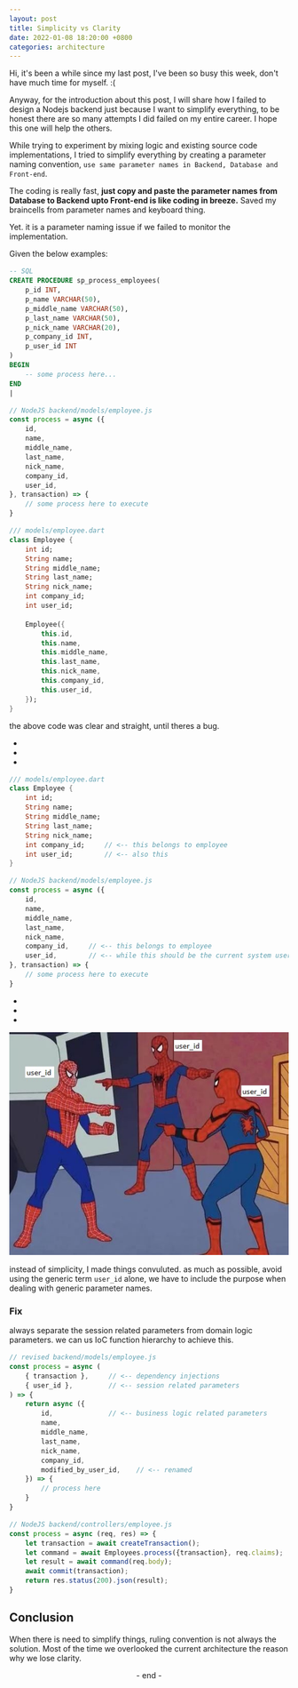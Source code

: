 ```yaml
---
layout: post
title: Simplicity vs Clarity
date: 2022-01-08 18:20:00 +0800
categories: architecture
---
```

Hi, it's been a while since my last post, I've been so busy this week, don't have much time for myself. :(

Anyway, for the introduction about this post, I will share how I failed to design a Nodejs backend just because I want to simplify everything, to be honest there are so many attempts I did failed on my entire career. I hope this one will help the others.

While trying to experiment by mixing logic and existing source code implementations,
I tried to simplify everything by creating a parameter naming convention, `use same parameter names in Backend, Database and Front-end`.

The coding is really fast, **just copy and paste the parameter names from Database to Backend upto Front-end is like coding in breeze.**  Saved my braincells from parameter names and keyboard thing.

Yet. it is a parameter naming issue if we failed to monitor the implementation.

Given the below examples:
```sql
-- SQL
CREATE PROCEDURE sp_process_employees(
    p_id INT,
    p_name VARCHAR(50),
    p_middle_name VARCHAR(50),
    p_last_name VARCHAR(50),
    p_nick_name VARCHAR(20),
    p_company_id INT,
    p_user_id INT
) 
BEGIN
    -- some process here...
END
|
```
```js
// NodeJS backend/models/employee.js
const process = async ({
    id,
    name,
    middle_name,
    last_name,
    nick_name,
    company_id,
    user_id,
}, transaction) => {
    // some process here to execute
}
```
```dart
/// models/employee.dart
class Employee {
    int id;
    String name;
    String middle_name;
    String last_name;
    String nick_name;
    int company_id;
    int user_id;

    Employee({
        this.id,
        this.name,
        this.middle_name,
        this.last_name,
        this.nick_name,
        this.company_id,
        this.user_id,
    });
}
```

the above code was clear and straight, until theres a bug.

-
-
-

```dart
/// models/employee.dart
class Employee {
    int id;
    String name;
    String middle_name;
    String last_name;
    String nick_name;
    int company_id;     // <-- this belongs to employee
    int user_id;        // <-- also this
}
```
```js
// NodeJS backend/models/employee.js
const process = async ({
    id,
    name,
    middle_name,
    last_name,
    nick_name,
    company_id,     // <-- this belongs to employee
    user_id,        // <-- while this should be the current system user, it is intended for created/modified_by_id
}, transaction) => {
    // some process here to execute
}
```

-
-
-

![spiders.jpg](/assets/images/spidermans.jpg)

instead of simplicity, I made things convuluted.
as much as possible, avoid using the generic term `user_id` alone, we have to include the purpose when dealing with generic parameter names.


### Fix
always separate the session related parameters from domain logic parameters. we can us IoC function hierarchy to achieve this.

```js
// revised backend/models/employee.js
const process = async (
    { transaction },     // <-- dependency injections
    { user_id },         // <-- session related parameters
) => {
    return async ({
        id,              // <-- business logic related parameters
        name,
        middle_name,
        last_name,
        nick_name,
        company_id,
        modified_by_user_id,    // <-- renamed
    }) => {
        // process here
    }
}
```
```js
// NodeJS backend/controllers/employee.js
const process = async (req, res) => {
    let transaction = await createTransaction();
    let command = await Employees.process({transaction}, req.claims);
    let result = await command(req.body);
    await commit(transaction);
    return res.status(200).json(result);
}
```

## Conclusion
When there is need to simplify things, ruling convention is not always the solution.
Most of the time we overlooked the current architecture the reason why we lose clarity.

<center>- end -</center>
